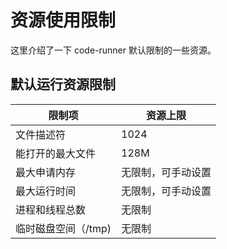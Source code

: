 # 资源使用限制

这里介绍了一下 code-runner 默认限制的一些资源。

## 默认运行资源限制

| 限制项              | 资源上限           |
| ------------------- | ------------------ |
| 文件描述符          | 1024                |
| 能打开的最大文件    | 128M               |
| 最大申请内存        | 无限制，可手动设置 |
| 最大运行时间        | 无限制，可手动设置 |
| 进程和线程总数      | 无限制             |
| 临时磁盘空间（/tmp) | 无限制             |

